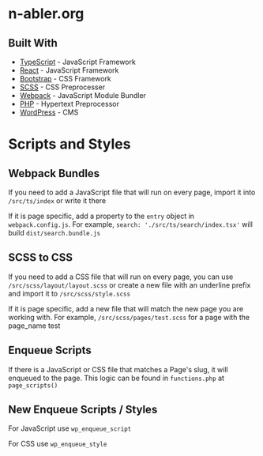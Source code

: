 # n-abler.org

## Built With

- [TypeScript](https://reactjs.org/docs/getting-started.html) - JavaScript Framework
- [React](https://reactjs.org/docs/getting-started.html) - JavaScript Framework
- [Bootstrap](https://getbootstrap.com/) - CSS Framework
- [SCSS](https://sass-lang.com/) - CSS Preprocesser
- [Webpack](https://webpack.js.org/) - JavaScript Module Bundler
- [PHP](https://www.php.net/) - Hypertext Preprocessor
- [WordPress](https://wordpress.org/) - CMS

# Scripts and Styles

## Webpack Bundles

If you need to add a JavaScript file that will run on every page, import it into `/src/ts/index` or write it there

If it is page specific, add a property to the `entry` object in `webpack.config.js`. For example, `search: './src/ts/search/index.tsx'` will build `dist/search.bundle.js`

## SCSS to CSS

If you need to add a CSS file that will run on every page, you can use `/src/scss/layout/layout.scss` or create a new file with an underline prefix and import it to `/src/scss/style.scss`

If it is page specific, add a new file that will match the new page you are working with. For example, `/src/scss/pages/test.scss` for a page with the page_name test

## Enqueue Scripts

If there is a JavaScript or CSS file that matches a Page's slug, it will enqueued to the page. This logic can be found in `functions.php` at `page_scripts()`

## New Enqueue Scripts / Styles

For JavaScript use `wp_enqueue_script`

For CSS use `wp_enqueue_style`

